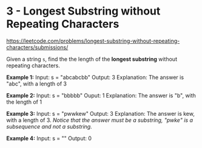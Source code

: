 # 3 - Longest Substring without Repeating Characters

https://leetcode.com/problems/longest-substring-without-repeating-characters/submissions/

Given a string `s`, find the the length of the **longest substring** without
repeating characters.

**Example 1:**
Input: s = "abcabcbb"
Output: 3
Explanation: The answer is "abc", with a length of 3

**Example 2:**
Input: s = "bbbbb"
Ouput: 1
Explanation: The answer is "b", with the length of 1

**Example 3:**
Input: s = "pwwkew"
Output: 3
Explanation: The answer is kew, with a length of 3.
_Notice that the answer must be a substring, "pwke" is a subsequence and not a
substring._

**Example 4:**
Input: s = ""
Output: 0
